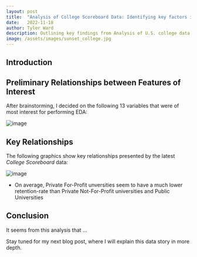 ```yaml
---
layout: post
title:  "Analysis of College Scoreboard Data: Identifying key factors in Higher Education on student success"
date:   2022-11-18
author: Tyler Ward
description: Outlining key findings from Analysis of U.S. college data, this post helps us show what factors lead to high post grad earnings, student retention, gender equality in enrollment, and more!
image: /assets/images/sunset_college.jpg
---
```



## Introduction

## Preliminary Relationships between Features of Interest
After brainstorming, I decided on the following 13 variables that were of most interest for performing EDA:

![image](https://user-images.githubusercontent.com/112500643/202626810-06f8ffcb-7679-4b38-8851-df68c62eaa61.png)


## Key Relationships

The following graphics show key relationships presented by the latest *College Scoreboard* data:



![image](https://user-images.githubusercontent.com/112500643/202581837-46e1b92d-e07f-4561-80d6-cdaee2431c2d.png)

* On average, Private For-Profit unversities seem to have a much lower retention-rate than Private Not-For-Profit universities and Public Universities 


## Conclusion

It seems from this analysis that ...

Stay tuned for my next blog post, where I will explain this data story in more depth.


